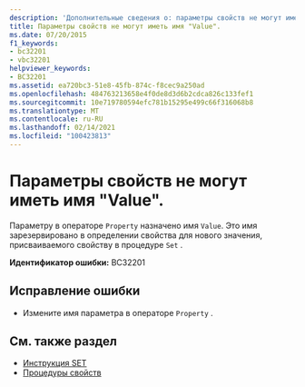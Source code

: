 ```yaml
---
description: 'Дополнительные сведения о: параметры свойств не могут иметь имя "значение"'
title: Параметры свойств не могут иметь имя "Value".
ms.date: 07/20/2015
f1_keywords:
- bc32201
- vbc32201
helpviewer_keywords:
- BC32201
ms.assetid: ea720bc3-51e8-45fb-874c-f8cec9a250ad
ms.openlocfilehash: 484763213658e4f0de8d3d6b2cdca826c133fef1
ms.sourcegitcommit: 10e719780594efc781b15295e499c66f316068b8
ms.translationtype: MT
ms.contentlocale: ru-RU
ms.lasthandoff: 02/14/2021
ms.locfileid: "100423813"
---
```

# <a name="property-parameters-cannot-have-the-name-value"></a>Параметры свойств не могут иметь имя "Value".

Параметру в операторе `Property` назначено имя `Value`. Это имя зарезервировано в определении свойства для нового значения, присваиваемого свойству в процедуре `Set` .  
  
 **Идентификатор ошибки:** BC32201  
  
## <a name="to-correct-this-error"></a>Исправление ошибки  
  
- Измените имя параметра в операторе `Property` .  
  
## <a name="see-also"></a>См. также раздел

- [Инструкция SET](../language-reference/statements/set-statement.md)
- [Процедуры свойств](../programming-guide/language-features/procedures/property-procedures.md)
